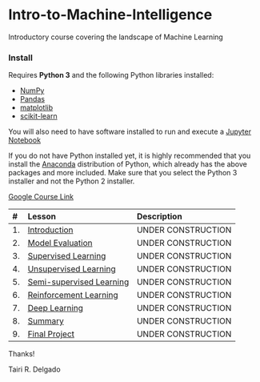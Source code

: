 # Intro-to-Machine-Intelligence
Introductory course covering the landscape of Machine Learning

### Install

Requires **Python 3** and the following Python libraries installed:

- [NumPy](http://www.numpy.org/)
- [Pandas](http://pandas.pydata.org/)
- [matplotlib](http://matplotlib.org/)
- [scikit-learn](http://scikit-learn.org/stable/)

You will also need to have software installed to run and execute a [Jupyter Notebook](http://ipython.org/notebook.html)

If you do not have Python installed yet, it is highly recommended that you install the [Anaconda](http://continuum.io/downloads) distribution of Python, which already has the above packages and more included. Make sure that you select the Python 3 installer and not the Python 2 installer.

[Google Course Link](https://classroom.google.com/c/MTE0OTE5NTA1NjNa)

|  #  | Lesson         | Description |
| :---- | :------------- | :------------------------------------------------------------------------------------- |
| 1. | [Introduction](http://name.ipynb) | UNDER CONSTRUCTION |
| 2. | [Model Evaluation](http://name.ipynb) | UNDER CONSTRUCTION |
| 3. | [Supervised Learning](http://name.ipynb) | UNDER CONSTRUCTION |
| 4. | [Unsupervised Learning](http://name.ipynb) | UNDER CONSTRUCTION |
| 5. | [Semi-supervised Learning](http://name.ipynb)| UNDER CONSTRUCTION |
| 6. | [Reinforcement Learning](http://name.ipynb) | UNDER CONSTRUCTION |
| 7. | [Deep Learning](http://name.ipynb) | UNDER CONSTRUCTION |
| 8. | [Summary](http://name.ipynb) | UNDER CONSTRUCTION |
| 9. | [Final Project](http://name.ipynb) | UNDER CONSTRUCTION |

Thanks!

Tairi R. Delgado
